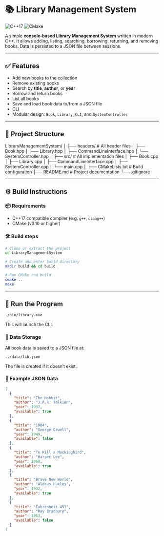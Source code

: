 # 📚 Library Management System

![C++17](https://img.shields.io/badge/C%2B%2B-17-blue.svg)
![CMake](https://img.shields.io/badge/build-CMake-blue)

A simple **console-based Library Management System** written in modern C++. It allows adding, listing, searching, borrowing, returning, and removing books. Data is persisted to a JSON file between sessions.

---

## ✅ Features

- Add new books to the collection
- Remove existing books
- Search by **title**, **author**, or **year**
- Borrow and return books
- List all books
- Save and load book data to/from a JSON file
- CLI
- Modular design: `Book`, `Library`, `CLI`, and `SystemController`

---

## 📁 Project Structure

LibraryManagementSystem/
│
├── headers/ # All header files
│ ├── Book.hpp
│ ├── Library.hpp
│ ├── CommandLineInterface.hpp
│ └── SystemController.hpp
│
├── src/ # All implementation files
│ ├── Book.cpp
│ ├── Library.cpp
│ ├── CommandLineInterface.cpp
│ ├── SystemController.cpp
│ └── main.cpp
│
├── CMakeLists.txt # Build configuration
├── README.md # Project documentation
└── .gitignore

---

## ⚙️ Build Instructions

### 📦 Requirements

- C++17 compatible compiler (e.g. `g++`, `clang++`)
- CMake (v3.10 or higher)

### 🛠️ Build steps

```bash
# Clone or extract the project
cd LibraryManagementSystem

# Create and enter build directory
mkdir build && cd build

# Run CMake and build
cmake ..
make
```

---

## 🚀 Run the Program

```bash
./bin/library.exe
```
This will launch the CLI.

### 💾 Data Storage

All book data is saved to a JSON file at:
```bash
../data/lib.json
```
The file is created if it doesn’t exist.

### 🧪 Example JSON Data

```json
[
  {
    "title": "The Hobbit",
    "author": "J.R.R. Tolkien",
    "year": 1937,
    "available": true
  },
  {
    "title": "1984",
    "author": "George Orwell",
    "year": 1949,
    "available": false
  },
  {
    "title": "To Kill a Mockingbird",
    "author": "Harper Lee",
    "year": 1960,
    "available": true
  },
  {
    "title": "Brave New World",
    "author": "Aldous Huxley",
    "year": 1932,
    "available": true
  },
  {
    "title": "Fahrenheit 451",
    "author": "Ray Bradbury",
    "year": 1953,
    "available": false
  }
]
```
